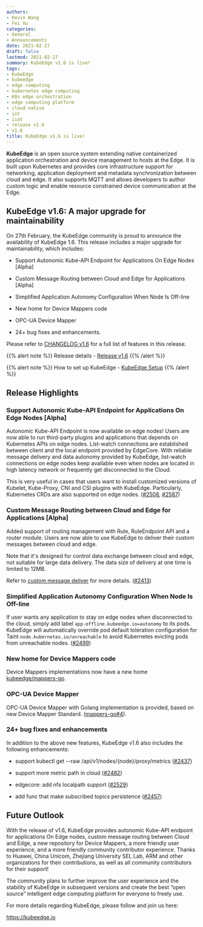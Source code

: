 ```yaml
---
authors:
- Kevin Wang
- Fei Xu
categories:
- General
- Announcements
date: 2021-02-27
draft: false
lastmod: 2021-02-27
summary: KubeEdge v1.6 is live!
tags:
- KubeEdge
- kubeedge
- edge computing
- kubernetes edge computing
- K8s edge orchestration
- edge computing platform
- cloud native
- iot
- iiot
- release v1.6
- v1.6
title: KubeEdge v1.6 is live!
---
```

**KubeEdge** is an open source system extending native containerized application orchestration and device management to hosts at the Edge. It is built upon Kubernetes and provides core infrastructure support for networking, application deployment and metadata synchronization between cloud and edge. It also supports MQTT and allows developers to author custom logic and enable resource constrained device communication at the Edge.

## **KubeEdge v1.6: A major upgrade for maintainability**

On 27th February, the KubeEdge community is proud to announce the availability of KubeEdge 1.6. This release includes a major upgrade for maintainability, which includes:

- Support Autonomic Kube-API Endpoint for Applications On Edge Nodes [Alpha]

- Custom Message Routing between Cloud and Edge for Applications [Alpha]

- Simplified Application Autonomy Configuration When Node Is Off-line

- New home for Device Mappers code

- OPC-UA Device Mapper

- 24+ bug fixes and enhancements.

Please refer to [CHANGELOG v1.6](https://github.com/kubeedge/kubeedge/blob/master/CHANGELOG/CHANGELOG-1.6.md) for a full list of features in this release.

{{% alert note %}}
Release details - [Release v1.6](https://github.com/kubeedge/kubeedge/releases/tag/v1.6.0)
{{% /alert %}}

{{% alert note %}}
How to set up KubeEdge - [KubeEdge Setup](https://kubeedge.io/en/docs/setup/keadm/)
{{% /alert %}}

## **Release Highlights**

### Support Autonomic Kube-API Endpoint for Applications On Edge Nodes [Alpha]

Autonomic Kube-API Endpoint is now available on edge nodes! Users are now able to run third-party plugins and applications that depends on Kubernetes APIs on edge nodes. List-watch connections are established between client and the local endpoint provided by EdgeCore. With reliable message delivery and data autonomy provided by KubeEdge, list-watch connections on edge nodes keep available even when nodes are located in high latency network or frequently get disconnected to the Cloud.

This is very useful in cases that users want to install customized versions of Kubelet, Kube-Proxy, CNI and CSI plugins with KubeEdge. Particularly, Kubernetes CRDs are also supported on edge nodes. ([#2508](https://github.com/kubeedge/kubeedge/pull/2508), [#2587](https://github.com/kubeedge/kubeedge/pull/2587))

### Custom Message Routing between Cloud and Edge for Applications [Alpha]

Added support of routing management with Rule, RuleEndpoint API and a router module. Users are now able to use KubeEdge to deliver their custom messages between cloud and edge.

Note that it's designed for control data exchange between cloud and edge, not suitable for large data delivery. The data size of delivery at one time is limited to 12MB.

Refer to [custom message deliver](https://kubeedge.io/en/docs/developer/custom_message_deliver/) for more details. ([#2413](https://github.com/kubeedge/kubeedge/pull/2413))

### Simplified Application Autonomy Configuration When Node Is Off-line

If user wants any application to stay on edge nodes when disconnected to the cloud, simply add label `app-offline.kubeedge.io=autonomy` to its pods. KubeEdge will automatically override pod default toleration configuration for Taint `node.kubernetes.io/unreachable` to avoid Kubernetes evicting pods from unreachable nodes. ([#2499](https://github.com/kubeedge/kubeedge/pull/2499))

### New home for Device Mappers code

Device Mappers implementations now have a new home [kubeedge/mappers-go](https://github.com/kubeedge/mappers-go).

### OPC-UA Device Mapper

OPC-UA Device Mapper with Golang implementation is provided, based on new Device Mapper Standard. ([mappers-go#4](https://github.com/kubeedge/mappers-go/pull/4)).

### 24+ bug fixes and enhancements

In addition to the above new features, KubeEdge v1.6 also includes the following enhancements:

- support kubectl get --raw /api/v1/nodes/{node}/proxy/metrics ([#2437](https://github.com/kubeedge/kubeedge/pull/2437))

- support more metric path in cloud ([#2482](https://github.com/kubeedge/kubeedge/pull/2482))
  
- edgecore: add nfs localpath support ([#2529](https://github.com/kubeedge/kubeedge/pull/2529))

- add func that make subscribed topics persistence ([#2457](https://github.com/kubeedge/kubeedge/pull/2457))

## **Future Outlook**

With the release of v1.6, KubeEdge provides autonomic Kube-API endpoint for applications On Edge nodes, custom message routing between Cloud and Edge, a new repository for Device Mappers, a more friendly user experience, and a more friendly community contributor experience. Thanks to Huawei, China Unicom, Zhejiang University SEL Lab, ARM and other organizations for their contributions, as well as all community contributors for their support!

The community plans to further improve the user experience and the stability of KubeEdge in subsequent versions and create the best “open source” intelligent edge computing platform for everyone to freely use.

For more details regarding KubeEdge, please follow and join us here:

https://kubeedge.io
